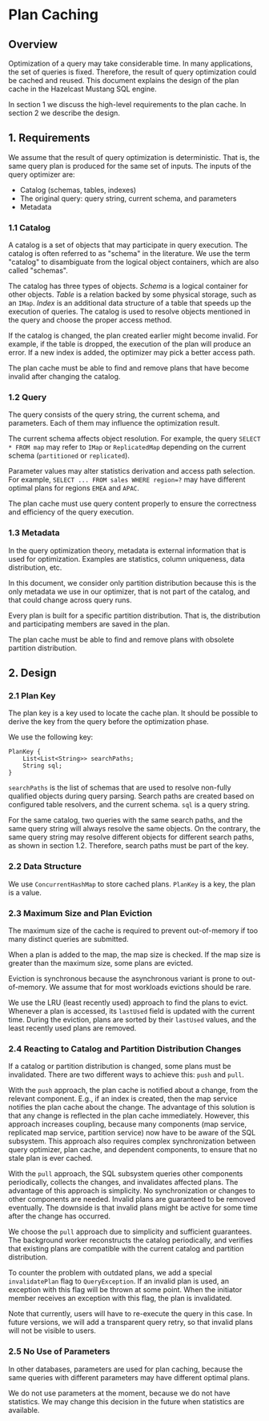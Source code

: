 # Plan Caching

## Overview

Optimization of a query may take considerable time. In many applications, the set of queries is fixed. Therefore, the result of
query optimization could be cached and reused. This document explains the design of the plan cache in the Hazelcast Mustang SQL
engine.

In section 1 we discuss the high-level requirements to the plan cache. In section 2 we describe the design.

## 1. Requirements

We assume that the result of query optimization is deterministic. That is, the same query plan is produced for the same set of
inputs. The inputs of the query optimizer are:

- Catalog (schemas, tables, indexes)
- The original query: query string, current schema, and parameters
- Metadata

### 1.1 Catalog

A catalog is a set of objects that may participate in query execution. The catalog is often referred to as "schema" in
the literature. We use the term "catalog" to disambiguate from the logical object containers, which are also called "schemas".

The catalog has three types of objects. *Schema* is a logical container for other objects. *Table* is a relation backed
by some physical storage, such as an `IMap`. *Index* is an additional data structure of a table that speeds up the execution
of queries. The catalog is used to resolve objects mentioned in the query and choose the proper access method.

If the catalog is changed, the plan created earlier might become invalid. For example, if the table is dropped, the execution
of the plan will produce an error. If a new index is added, the optimizer may pick a better access path.

The plan cache must be able to find and remove plans that have become invalid after changing the catalog.

### 1.2 Query

The query consists of the query string, the current schema, and parameters. Each of them may influence the optimization result.

The current schema affects object resolution. For example, the query `SELECT * FROM map` may refer to `IMap` or `ReplicatedMap`
depending on the current schema (`partitioned` or `replicated`).

Parameter values may alter statistics derivation and access path selection. For example, `SELECT ... FROM sales WHERE region=?`
may have different optimal plans for regions `EMEA` and `APAC`.

The plan cache must use query content properly to ensure the correctness and efficiency of the query execution.

### 1.3 Metadata

In the query optimization theory, metadata is external information that is used for optimization. Examples are
statistics, column uniqueness, data distribution, etc.

In this document, we consider only partition distribution because this is the only metadata we use in our optimizer,
that is not part of the catalog, and that could change across query runs.

Every plan is built for a specific partition distribution. That is, the distribution and participating members are saved
in the plan.

The plan cache must be able to find and remove plans with obsolete partition distribution.

## 2. Design

### 2.1 Plan Key

The plan key is a key used to locate the cache plan. It should be possible to derive the key from the query before the
optimization phase.

We use the following key:

```
PlanKey {
    List<List<String>> searchPaths;
    String sql;
}
```

`searchPaths` is the list of schemas that are used to resolve non-fully qualified objects during query parsing. Search paths
are created based on configured table resolvers, and the current schema. `sql` is a query string.

For the same catalog, two queries with the same search paths, and the same query string will always resolve the same objects.
On the contrary, the same query string may resolve different objects for different search paths, as shown in section 1.2.
Therefore, search paths must be part of the key.

### 2.2 Data Structure

We use `ConcurrentHashMap` to store cached plans. `PlanKey` is a key, the plan is a value.

### 2.3 Maximum Size and Plan Eviction

The maximum size of the cache is required to prevent out-of-memory if too many distinct queries are submitted.

When a plan is added to the map, the map size is checked. If the map size is greater than the maximum size, some plans are
evicted.

Eviction is synchronous because the asynchronous variant is prone to out-of-memory. We assume that for most workloads
evictions should be rare.

We use the LRU (least recently used) approach to find the plans to evict. Whenever a plan is accessed, its `lastUsed` field is
updated with the current time. During the eviction, plans are sorted by their `lastUsed` values, and the least recently used
plans are removed.

### 2.4 Reacting to Catalog and Partition Distribution Changes

If a catalog or partition distribution is changed, some plans must be invalidated. There are two different ways to achieve
this: `push` and `pull`.

With the `push` approach, the plan cache is notified about a change, from the relevant component. E.g., if an index is created,
then the map service notifies the plan cache about the change. The advantage of this solution is that any change is reflected
in the plan cache immediately. However, this approach increases coupling, because many components (map service,
replicated map service, partition service) now have to be aware of the SQL subsystem. This approach also requires complex
synchronization between query optimizer, plan cache, and dependent components, to ensure that no stale plan is ever cached.

With the `pull` approach, the SQL subsystem queries other components periodically, collects the changes, and invalidates
affected plans. The advantage of this approach is simplicity. No synchronization or changes to other components are needed.
Invalid plans are guaranteed to be removed eventually. The downside is that invalid plans might be active for some time after
the change has occurred.

We choose the `pull` approach due to simplicity and sufficient guarantees. The background worker reconstructs the catalog
periodically, and verifies that existing plans are compatible with the current catalog and partition distribution.

To counter the problem with outdated plans, we add a special `invalidatePlan` flag to `QueryException`. If an invalid plan
is used, an exception with this flag will be thrown at some point. When the initiator member receives an exception with
this flag, the plan is invalidated.

Note that currently, users will have to re-execute the query in this case. In future versions, we will add a transparent
query retry, so that invalid plans will not be visible to users.

### 2.5 No Use of Parameters

In other databases, parameters are used for plan caching, because the same queries with different parameters may have different
optimal plans.

We do not use parameters at the moment, because we do not have statistics. We may change this decision in the future when
statistics are available.

